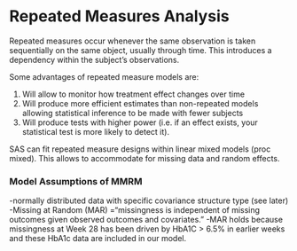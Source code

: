# Repeated Measures Analysis

Repeated measures occur whenever the same observation is taken sequentially on the same object, usually through time. This introduces a dependency within the subject’s observations.

Some advantages of repeated measure models are:

1. Will allow to monitor how treatment effect changes over time
2. Will produce more efficient estimates than non-repeated models allowing statistical inference to be made with fewer subjects
3. Will produce tests with higher power (i.e. if an effect exists, your statistical test is more likely to detect it).

SAS can fit repeated measure designs within linear mixed models (proc mixed). This allows to accommodate for missing data and random effects.

### Model Assumptions of MMRM
-normally distributed data with specific covariance structure type (see later)
-Missing at Random (MAR) =“missingness is independent of missing outcomes given observed outcomes and covariates.”
-MAR holds because missingness at Week 28 has been driven by HbA1C > 6.5% in earlier weeks and these HbA1c data are included in our model.
